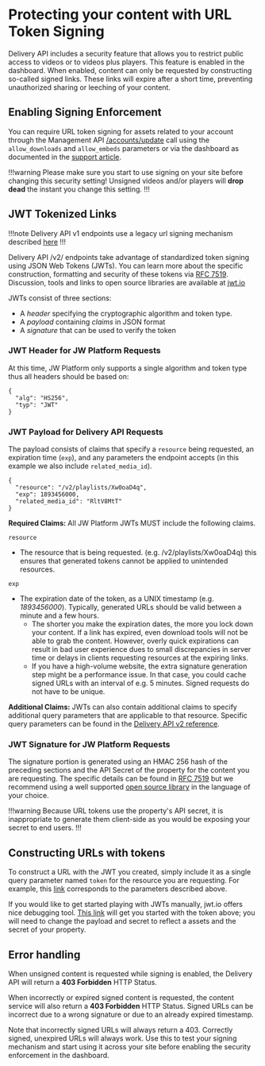 # Protecting your content with URL Token Signing

Delivery API includes a security feature that allows you to restrict public access to videos or to videos plus players. This feature is enabled in the dashboard. When enabled, content can only be requested by constructing so-called signed links. These links will expire after a short time, preventing unauthorized sharing or leeching of your content.

## Enabling Signing Enforcement

You can require URL token signing for assets related to your account through the Management API [/accounts/update](https://developer.jwplayer.com/jw-platform/reference/v1/methods/accounts/update.html) call using the `allow_downloads` and `allow_embeds` parameters or via the dashboard as documented in the [support article](https://support.jwplayer.com/customer/en/portal/articles/1433647-jw-player-url-signing).

!!!warning
Please make sure you start to use signing on your site before changing this security setting! Unsigned videos and/or players will **drop dead** the instant you change this setting.
!!!

## JWT Tokenized Links

!!!note
Delivery API v1 endpoints use a legacy url signing mechanism described [here](https://developer.jwplayer.com/jw-platform/reference/v1/content_signing.html)
!!!

Delivery API /v2/ endpoints take advantage of standardized token signing using JSON Web Tokens (JWTs). You can learn more about the specific construction, formatting and security of these tokens via [RFC 7519](https://tools.ietf.org/html/rfc7519). Discussion, tools and links to open source libraries are available at [jwt.io](https://jwt.io)

JWTs consist of three sections:

* A *header* specifying the cryptographic algorithm and token type.
* A *payload* containing *claims* in JSON format
* A *signature* that can be used to verify the token

### JWT Header for JW Platform Requests

At this time, JW Platform only supports a single algorithm and token type thus all headers should be based on:

    {
      "alg": "HS256",
      "typ": "JWT"
    }

### JWT Payload for Delivery API Requests

The payload consists of claims that specify a `resource` being requested, an expiration time (`exp`), and any parameters the endpoint accepts (in this example we also include `related_media_id`).

    {
      "resource": "/v2/playlists/Xw0oaD4q",
      "exp": 1893456000,
      "related_media_id": "RltV8MtT"
    }

**Required Claims:** All JW Platform JWTs MUST include the following claims.

```resource```

* The resource that is being requested. (e.g. /v2/playlists/Xw0oaD4q) this ensures that generated tokens cannot be applied to unintended resources.

```exp```

* The expiration date of the token, as a UNIX timestamp (e.g. *1893456000*). Typically, generated URLs should be valid between a minute and a few hours.
  * The shorter you make the expiration dates, the more you lock down your content. If a link has expired, even download tools will not be able to grab the content. However, overly quick expirations can result in bad user experience dues to small discrepancies in server time or delays in clients requesting resources at the expiring links.
  * If you have a high-volume website, the extra signature generation step might be a performance issue. In that case, you could cache signed URLs with an interval of e.g. 5 minutes. Signed requests do not have to be unique.

**Additional Claims:** JWTs can also contain additional claims to specify additional query parameters that are applicable to that resource. Specific query parameters can be found in the [Delivery API v2 reference](https://app.swaggerhub.com/api/jwplayer/Delivery-API/v2.0).

### JWT Signature for JW Platform Requests

The signature portion is generated using an HMAC 256 hash of the preceding sections and the API Secret of the property for the content you are requesting. The specific details can be found in [RFC 7519](https://tools.ietf.org/html/rfc7519) but we recommend using a well supported [open source library](https://jwt.io/#libraries) in the language of your choice.

!!!warning
Because URL tokens use the property's API secret, it is inappropriate to generate them client-side as you would be exposing your secret to end users.
!!!

## Constructing URLs with tokens

To construct a URL with the JWT you created, simply include it as a single query parameter named `token` for the resource you are requesting.
For example, this [link](https://cdn.jwplayer.com/v2/playlists/Xw0oaD4q?token=eyJhbGciOiJIUzI1NiIsInR5cCI6IkpXVCJ9.eyJyZXNvdXJjZSI6Ii92Mi9wbGF5bGlzdHMvWHcwb2FENHEiLCJleHAiOjE4OTM0NTYwMDAsInJlbGF0ZWRfbWVkaWFfaWQiOiJSbHRWOE10VCJ9.Y5N7qUUXUUCmh-M8HHkc4Akveu294S69wSe2l1QMBl4) corresponds to the parameters described above.

If you would like to get started playing with JWTs manually, jwt.io offers nice debugging tool. [This link](https://jwt.io/#debugger?&id_token=eyJhbGciOiJIUzI1NiIsInR5cCI6IkpXVCJ9.eyJyZXNvdXJjZSI6Ii92Mi9wbGF5bGlzdHMvWHcwb2FENHEiLCJleHAiOjE4OTM0NTYwMDAsInJlbGF0ZWRfbWVkaWFfaWQiOiJSbHRWOE10VCJ9.Y5N7qUUXUUCmh-M8HHkc4Akveu294S69wSe2l1QMBl4) will get you started with the token above; you will need to change the payload and secret to reflect a assets and the secret of your property.


## Error handling

When unsigned content is requested while signing is enabled, the Delivery API will return a **403 Forbidden** HTTP Status.

When incorrectly or expired signed content is requested, the content service will also return a **403 Forbidden** HTTP Status. Signed URLs can be incorrect due to a wrong signature or due to an already expired timestamp.

Note that incorrectly signed URLs will always return a 403. Correctly signed, unexpired URLs will always work. Use this to test your signing mechanism and start using it across your site before enabling the security enforcement in the dashboard.
